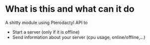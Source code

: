 # What is this and what can it do
A shitty module using Pterodactyl API to
- Start a server (only if it is offline)
- Send information about your server (cpu usage, online/offline,...)
